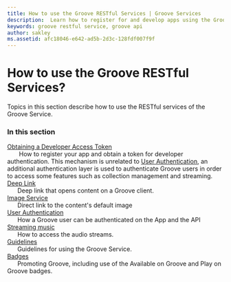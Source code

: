 ```yaml
---
title: How to use the Groove RESTful Services | Groove Services
description:  Learn how to register for and develop apps using the Groove API RESTful services.
keywords: groove restful service, groove api
author: sakley
ms.assetid: afc18046-e642-ad5b-2d3c-128fdf007f9f
---
```

# How to use the Groove RESTful Services?
Topics in this section describe how to use the RESTful services of the Groove Service.

### In this section
[Obtaining a Developer Access Token](Obtaining-a-Developer-Access-Token.md)  
&nbsp;&nbsp;&nbsp;&nbsp;&nbsp;&nbsp; How to register your app and obtain a token for developer authentication. This mechanism is unrelated to [User Authentication](User-Authentication.md), an additional authentication layer is used to authenticate Groove users in  order to access some features such as collection management and streaming.     
[Deep Link](Deep-Link.md)  
&nbsp;&nbsp;&nbsp;&nbsp;&nbsp;&nbsp;Deep link that opens content on a Groove client.  
[Image Service](Image-Service.md)  
&nbsp;&nbsp;&nbsp;&nbsp;&nbsp;&nbsp;Direct link to the content's default image  
[User Authentication](User-Authentication.md)  
&nbsp;&nbsp;&nbsp;&nbsp;&nbsp;&nbsp;How a Groove user can be authenticated on the App and the API  
[Streaming music](Streaming-music.md)  
&nbsp;&nbsp;&nbsp;&nbsp;&nbsp;&nbsp;How to access the audio streams.  
[Guidelines](Guidelines.md)  
&nbsp;&nbsp;&nbsp;&nbsp;&nbsp;&nbsp;Guidelines for using the Groove Service.  
[Badges](Badges.md)  
&nbsp;&nbsp;&nbsp;&nbsp;&nbsp;&nbsp;Promoting Groove, including use of the Available on Groove and Play on Groove badges.

